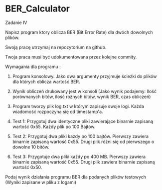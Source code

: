 # BER_Calculator
Zadanie IV

Napisz program ktory oblicza BER (Bit Error Rate) dla dwóch dowolnych plików.

Swoją pracę utrzymaj na repozytorium na github. 

Twoja praca musi być udokumentowana przez kolejne commity.


Wymagania dla programu :


1. Program konsolowy. Jako dwa argumenty przyjmuje ścieżki do plików dla których oblicza wartość BER.

2. Wynik obliczeń drukowany jest w konsoli (Jako wynik podajemy: Ilość porównanych bitów, ilość różnych bitów, wynik BER, czas obliczeń)

3. Program tworzy plik log.txt w którym zapisuje swoje logi. Każda wiadomość rozpoczyna się od timestamp'a.

4. Test 1: Przygotuj dwa identyczne pliki zawierające binarnie zapisaną wartość 0x55. Każdy plik po 100 Bajtów. 

5. Test 2: Przygotuj dwa pliki każdy po 100 bajtów. Pierwszy zawiera binarnie zapisaną wartość 0x55. Drugi plik różni się od pierwszego o dowolne 10 bitów.

6. Test 3: Przygotuje dwa pliki każdy po 400 MB. Pierwszy zawiera binarnie zapisaną wartość 0x55. Drugi plik zawiera binarnie zapisaną wartość 0x50.


Podaj wynik działania programu BER dla podanych plików testowych (Wyniki zapisane w pliku z logami) 
